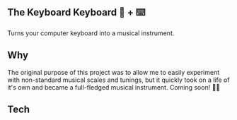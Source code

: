 ## The Keyboard Keyboard 🎹 + ⌨️

Turns your computer keyboard into a musical instrument.

## Why

The original purpose of this project was to allow me to easily experiment with non-standard musical scales and tunings, but it quickly took on a life of it's own and became a full-fledged musical instrument. Coming soon! 👷‍♂️

## Tech
